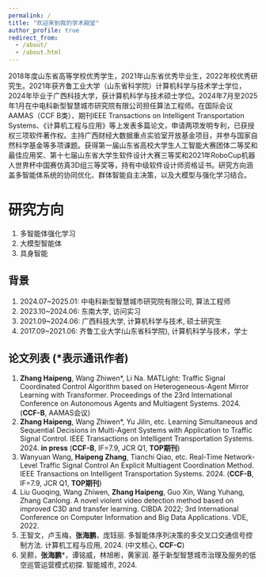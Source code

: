 ```yaml
---
permalink: /
title: "欢迎来到我的学术殿堂"
author_profile: true
redirect_from: 
  - /about/
  - /about.html
---
```


2018年度山东省高等学校优秀学生，2021年山东省优秀毕业生，2022年校优秀研究生。2021年获齐鲁工业大学（山东省科学院）计算机科学与技术学士学位，2024年毕业于广西科技大学，获计算机科学与技术硕士学位。2024年7月至2025年1月在中电科新型智慧城市研究院有限公司担任算法工程师。在国际会议AAMAS（CCF B类）、期刊IEEE Transactions on Intelligent Transportation Systems、《计算机工程与应用》等上发表多篇论文，申请两项发明专利，已获授权三项软件著作权。主持广西财经大数据重点实验室开放基金项目，并参与国家自然科学基金等多项课题。获得第一届山东省高校大学生人工智能大赛团体二等奖和最佳应用奖、第十七届山东省大学生软件设计大赛三等奖和2021年RoboCup机器人世界杯中国赛仿真3D组三等奖等，持有中级软件设计师资格证书。研究方向涵盖多智能体系统的协同优化、群体智能自主决策，以及大模型与强化学习结合。

**研究方向**
======
1. 多智能体强化学习
2. 大模型智能体
3. 具身智能

**背景**
------
1. 2024.07~2025.01: 中电科新型智慧城市研究院有限公司, 算法工程师
2. 2023.10~2024.06: 东南大学, 访问实习
3. 2021.09~2024.06: 广西科技大学, 计算机科学与技术, 硕士研究生
4. 2017.09~2021.06: 齐鲁工业大学(山东省科学院), 计算机科学与技术，学士

**论文列表** (*表示通讯作者)
------
1. **Zhang Haipeng**, Wang Zhiwen*, Li Na. MATLight: Traffic Signal Coordinated Control Algorithm based on Heterogeneous-Agent Mirror Learning with Transformer. Proceedings of the 23rd International Conference on Autonomous Agents and Multiagent Systems. 2024. (**CCF-B**, AAMAS会议)
2. **Zhang Haipeng**, Wang Zhiwen*, Yu Jilin, etc. Learning Simultaneous and Sequential Decisions in Multi-Agent Systems with Application to Traffic Signal Control. IEEE Transactions on Intelligent Transportation Systems. 2024. **in press** (**CCF-B**, IF=7.9, JCR Q1, **TOP期刊**)
3. Wanyuan Wang, **Haipeng Zhang**, Tianchi Qiao, etc. Real-Time Network-Level Traffic Signal Control An Explicit Multiagent Coordination Method. IEEE Transactions on Intelligent Transportation Systems. 2024. (**CCF-B**, IF=7.9, JCR Q1, **TOP期刊**)
4. Liu Guoqing, Wang Zhiwen, **Zhang Haipeng**, Guo Xin, Wang Yuhang, Zhang Canlong. A novel violent video detection method based on improved C3D and transfer learning. CIBDA 2022; 3rd International Conference on Computer Information and Big Data Applications. VDE, 2022.
5. 王智文，卢玉梅，**张海鹏**，庞钰丽. 多智能体序列决策的多交叉口交通信号控制方法. 计算机工程与应用, 2024. (中文核心, **CCF-C**)
6. 吴颢，**张海鹏***，谭铭威，林旭彬，黄家润. 基于新型智慧城市治理及服务的低空巡管运营模式初探. 智能城市, 2024.
